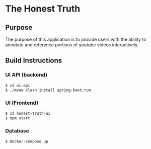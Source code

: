 # The Honest Truth

## Purpose

The purpose of this application is to provide users with the ability to annotate and reference portions of youtube videos interactively.

## Build Instructions

### UI API (backend)

```bash
$ cd ui-api
$ ./mvnw clean install spring-boot:run
```

### UI (Frontend)

```bash
$ cd honest-truth-ui
$ npm start
```

### Database

```bash
$ docker-compose up
```